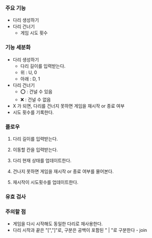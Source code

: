 ### 주요 기능

- 다리 생성하기
- 다리 건너기
    - 게임 시도 횟수

### 기능 세분화

- 다리 생성하기
    - 다리 길이를 입력받는다.
    - 위 : U, 0
    - 아래 : D, 1
- 다리 건너기
    - ⭕️ : 건널 수 있음
    - ❌ : 건널 수 없음
- X 가 되면, 다리를 건너지 못하면 게임을 재시작 or 종료 여부
- 시도 횟수를 기록한다.

### 플로우

1. 다리 길이를 입력받는다.
2. 이동할 칸을 입력받는다.
3. 다리 현재 상태를 업데이트한다.

4. 건나지 못하면 게임을 재시작 or 종료 여부를 물어본다.
5. 재시작이 시도횟수를 업데이트한다.

### 유효 검사

### 주의할 점

- 게임을 다시 시작해도 동일한 다리로 재사용한다.
- 다리 시작과 끝은 "[","]"로, 구분은 공백이 포함된 " | "로 구분한다 - join